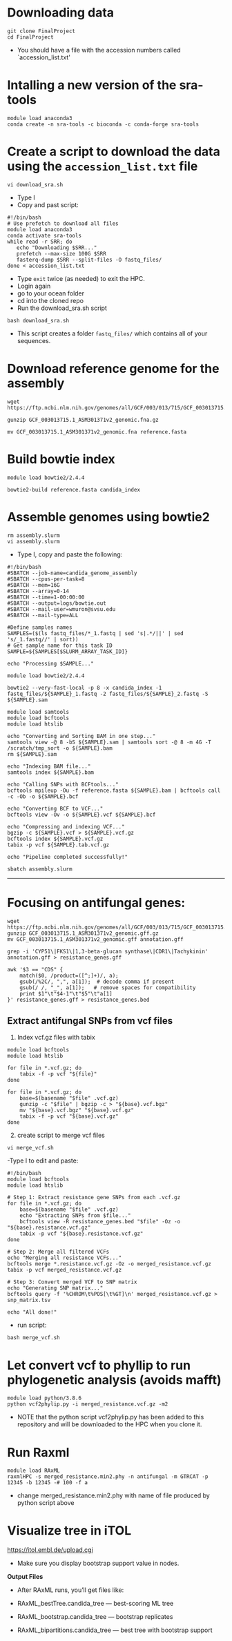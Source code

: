 # Downloading data
```
git clone FinalProject
cd FinalProject
```
- You should have a file with the accession numbers called `accession_list.txt'

# Intalling a new version of the sra-tools

```
module load anaconda3
conda create -n sra-tools -c bioconda -c conda-forge sra-tools
```

# Create a script to download the data using the `accession_list.txt` file

```
vi download_sra.sh
```

- Type I
- Copy and past script:

```
#!/bin/bash
# Use prefetch to download all files
module load anaconda3
conda activate sra-tools
while read -r SRR; do
   echo "Downloading $SRR..."
   prefetch --max-size 100G $SRR
   fasterq-dump $SRR --split-files -O fastq_files/
done < accession_list.txt
```
- Type `exit` twice (as needed) to exit the HPC.
- Login again
- go to your ocean folder
- cd into the cloned repo
- Run the download_sra.sh script

```
bash download_sra.sh
```
- This script creates a folder `fastq_files/` which contains all of your sequences.

# Download reference genome for the assembly
```
wget https://ftp.ncbi.nlm.nih.gov/genomes/all/GCF/003/013/715/GCF_003013715.1_ASM301371v2/GCF_003013715.1_ASM301371v2_genomic.fna.gz
```
```
gunzip GCF_003013715.1_ASM301371v2_genomic.fna.gz
```
```
mv GCF_003013715.1_ASM301371v2_genomic.fna reference.fasta
```

# Build bowtie index
```
module load bowtie2/2.4.4
```
```
bowtie2-build reference.fasta candida_index
```
# Assemble genomes using bowtie2
```
rm assembly.slurm
vi assembly.slurm
```
- Type I, copy and paste the following:
```
#!/bin/bash
#SBATCH --job-name=candida_genome_assembly
#SBATCH --cpus-per-task=8
#SBATCH --mem=16G
#SBATCH --array=0-14
#SBATCH --time=1-00:00:00
#SBATCH --output=logs/bowtie.out
#SBATCH --mail-user=wmuron@svsu.edu
#SBATCH --mail-type=ALL

#Define samples names
SAMPLES=($(ls fastq_files/*_1.fastq | sed 's|.*/||' | sed 's/_1.fastq//' | sort))
# Get sample name for this task ID
SAMPLE=${SAMPLES[$SLURM_ARRAY_TASK_ID]}

echo "Processing $SAMPLE..."

module load bowtie2/2.4.4

bowtie2 --very-fast-local -p 8 -x candida_index -1 fastq_files/${SAMPLE}_1.fastq -2 fastq_files/${SAMPLE}_2.fastq -S ${SAMPLE}.sam

module load samtools
module load bcftools
module load htslib

echo "Converting and Sorting BAM in one step..."
samtools view -@ 8 -bS ${SAMPLE}.sam | samtools sort -@ 8 -m 4G -T /scratch/tmp_sort -o ${SAMPLE}.bam
rm ${SAMPLE}.sam

echo "Indexing BAM file..."
samtools index ${SAMPLE}.bam

echo "Calling SNPs with BCFtools..."
bcftools mpileup -Ou -f reference.fasta ${SAMPLE}.bam | bcftools call -c -Ob -o ${SAMPLE}.bcf

echo "Converting BCF to VCF..."
bcftools view -Ov -o ${SAMPLE}.vcf ${SAMPLE}.bcf

echo "Compressing and indexing VCF..."
bgzip -c ${SAMPLE}.vcf > ${SAMPLE}.vcf.gz
bcftools index ${SAMPLE}.vcf.gz
tabix -p vcf ${SAMPLE}.tab.vcf.gz

echo "Pipeline completed successfully!"
```

```
sbatch assembly.slurm
```
---
# Focusing on antifungal genes:
```
wget https://ftp.ncbi.nlm.nih.gov/genomes/all/GCF/003/013/715/GCF_003013715.1_ASM301371v2/GCF_003013715.1_ASM301371v2_genomic.gff.gz
gunzip GCF_003013715.1_ASM301371v2_genomic.gff.gz
mv GCF_003013715.1_ASM301371v2_genomic.gff annotation.gff
```
```
grep -i 'CYP51\|FKS1\|1,3-beta-glucan synthase\|CDR1\|Tachykinin' annotation.gff > resistance_genes.gff

awk '$3 == "CDS" {
    match($0, /product=([^;]+)/, a);
    gsub(/%2C/, ",", a[1]);  # decode comma if present
    gsub(/ /, "_", a[1]);   # remove spaces for compatibility
    print $1"\t"$4-1"\t"$5"\t"a[1]
}' resistance_genes.gff > resistance_genes.bed
```
## Extract antifungal SNPs from vcf files
1. Index vcf.gz files with tabix
```
module load bcftools
module load htslib

for file in *.vcf.gz; do
    tabix -f -p vcf "${file}"
done
```
```
for file in *.vcf.gz; do
    base=$(basename "$file" .vcf.gz)
    gunzip -c "$file" | bgzip -c > "${base}.vcf.bgz"
    mv "${base}.vcf.bgz" "${base}.vcf.gz"
    tabix -f -p vcf "${base}.vcf.gz"
done
```

2. create script to merge vcf files
```
vi merge_vcf.sh
```
-Type I to edit and paste:
```
#!/bin/bash
module load bcftools
module load htslib

# Step 1: Extract resistance gene SNPs from each .vcf.gz
for file in *.vcf.gz; do
    base=$(basename "$file" .vcf.gz)
    echo "Extracting SNPs from $file..."
    bcftools view -R resistance_genes.bed "$file" -Oz -o "${base}.resistance.vcf.gz"
    tabix -p vcf "${base}.resistance.vcf.gz"
done

# Step 2: Merge all filtered VCFs
echo "Merging all resistance VCFs..."
bcftools merge *.resistance.vcf.gz -Oz -o merged_resistance.vcf.gz
tabix -p vcf merged_resistance.vcf.gz

# Step 3: Convert merged VCF to SNP matrix
echo "Generating SNP matrix..."
bcftools query -f '%CHROM\t%POS[\t%GT]\n' merged_resistance.vcf.gz > snp_matrix.tsv

echo "All done!"
```
- run script:
```
bash merge_vcf.sh
```
# Let convert vcf to phyllip to run phylogenetic analysis (avoids mafft)
```
module load python/3.8.6 
python vcf2phylip.py -i merged_resistance.vcf.gz -m2
```
- NOTE that the python script vcf2phylip.py has been added to this repository and will be downloaded to the HPC when you clone it.


# Run Raxml
```
module load RAxML
raxmlHPC -s merged_resistance.min2.phy -n antifungal -m GTRCAT -p 12345 -b 12345 -# 100 -f a
```
- change merged_resistance.min2.phy with name of file produced by python script above

# Visualize tree in iTOL
https://itol.embl.de/upload.cgi

- Make sure you display bootstrap support value in nodes.

**Output Files**
- After RAxML runs, you’ll get files like:

- RAxML_bestTree.candida_tree — best-scoring ML tree

- RAxML_bootstrap.candida_tree — bootstrap replicates

- RAxML_bipartitions.candida_tree — best tree with bootstrap support


